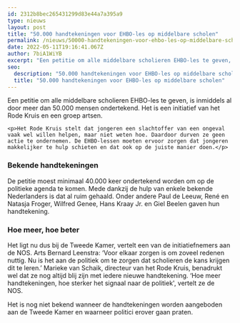```yaml
---
id: 2312b8bec265431299d83e44a7a395a9
type: nieuws
layout: post
title: "50.000 handtekeningen voor EHBO-les op middelbare scholen"
permalink: /nieuws/50000-handtekeningen-voor-ehbo-les-op-middelbare-scholen/
date: 2022-05-11T19:16:41.067Z
author: 7biA1WiYB
excerpt: "Een petitie om alle middelbare scholieren EHBO-les te geven, is inmiddels al door meer dan 50.000 mensen ondertekend. Het is een initiatief van het Rode Kruis en een groep artsen.  "
seo:
  description: "50.000 handtekeningen voor EHBO-les op middelbare scholen"
  title: "50.000 handtekeningen voor EHBO-les op middelbare scholen"
---
```

Een petitie om alle middelbare scholieren EHBO-les te geven, is inmiddels al door meer dan 50.000 mensen ondertekend. Het is een initiatief van het Rode Kruis en een groep artsen.  

    <p>Het Rode Kruis stelt dat jongeren een slachtoffer van een ongeval vaak wel willen helpen, maar niet weten hoe. Daardoor durven ze geen actie te ondernemen. De EHBO-lessen moeten ervoor zorgen dat jongeren makkelijker te hulp schieten en dat ook op de juiste manier doen.</p>
<h3>Bekende handtekeningen</h3>
<p>De petitie moest minimaal 40.000 keer ondertekend worden om op de politieke agenda te komen. Mede dankzij de hulp van enkele bekende Nederlanders is dat al ruim gehaald. Onder andere Paul de Leeuw, René en Natasja Froger, Wilfred Genee, Hans Kraay Jr. en Giel Beelen gaven hun handtekening.</p>
<h3>Hoe meer, hoe beter</h3>
<p>Het ligt nu dus bij de Tweede Kamer, vertelt een van de initiatiefnemers aan de NOS. Arts Bernard Leenstra: ‘Voor elkaar zorgen is om zoveel redenen nuttig. Nu is het aan de politiek om te zorgen dat scholieren de kans krijgen dit te leren.’ Marieke van Schaik, directeur van het Rode Kruis, benadrukt wel dat ze nog altijd blij zijn met iedere nieuwe handtekening. ‘Hoe meer handtekeningen, hoe sterker het signaal naar de politiek', vertelt ze de NOS. </p>
<p>Het is nog niet bekend wanneer de handtekeningen worden aangeboden aan de Tweede Kamer en waarneer politici erover gaan praten.</p>  
